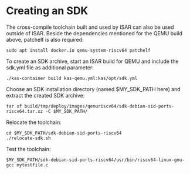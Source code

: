 # Creating an SDK

The cross-compile toolchain built and used by ISAR can also be used outside of ISAR. Beside the dependencies mentioned for the QEMU build above, patchelf is also required:

    sudo apt install docker.io qemu-system-riscv64 patchelf

To create an SDK archive, start an ISAR build for QEMU and include the sdk.yml file as additional parameter:

    ./kas-container build kas-qemu.yml:kas/opt/sdk.yml

Choose an SDK installation directory (named $MY_SDK_PATH here) and extract the created SDK archive:

    tar xf build/tmp/deploy/images/qemuriscv64/sdk-debian-sid-ports-riscv64.tar.xz -C $MY_SDK_PATH/

Relocate the toolchain:

```
cd $MY_SDK_PATH/sdk-debian-sid-ports-riscv64
./relocate-sdk.sh
``` 

Test the toolchain:

    $MY_SDK_PATH/sdk-debian-sid-ports-riscv64/usr/bin/riscv64-linux-gnu-gcc mytestfile.c